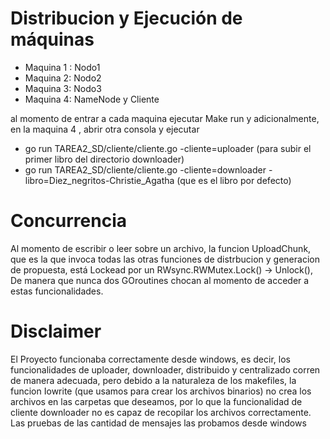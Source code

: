 # Distribucion  y Ejecución de máquinas
- Maquina 1 : Nodo1
- Maquina 2: Nodo2
- Maquina 3: Nodo3
- Maquina 4: NameNode  y Cliente

al momento de entrar a cada maquina ejecutar Make run y adicionalmente, en la maquina 4 , abrir otra consola y ejecutar
- go run TAREA2_SD/cliente/cliente.go -cliente=uploader  (para subir el primer libro del directorio downloader)
- go run TAREA2_SD/cliente/cliente.go -cliente=downloader -libro=Diez_negritos-Christie_Agatha (que es el libro por defecto)


# Concurrencia
 Al momento de escribir o leer sobre un archivo, la funcion UploadChunk, que es la que invoca todas las otras funciones de distrbucion y generacion de propuesta, está Lockead por un RWsync.RWMutex.Lock() -> Unlock(), De manera que nunca dos GOroutines chocan al momento de acceder a estas funcionalidades.

 # Disclaimer
 El Proyecto funcionaba correctamente desde windows, es decir, los funcionalidades de uploader, downloader, distribuido y centralizado corren de manera adecuada, pero debido a la naturaleza de los makefiles, la funcion Iowrite (que usamos para crear los archivos binarios) no crea los archivos en las carpetas que deseamos, por lo que la funcionalidad de cliente downloader no es capaz de recopilar los archivos correctamente. Las pruebas de las cantidad de mensajes las probamos desde windows